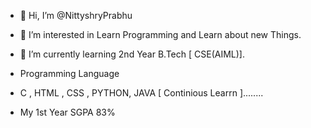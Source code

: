 - 👋 Hi, I’m @NittyshryPrabhu
- 👀 I’m interested in Learn Programming and Learn about new Things.
- 🌱 I’m currently learning 2nd Year B.Tech [ CSE(AIML)].



- Programming Language
- C , HTML , CSS  , PYTHON, JAVA  [ Continious  Learrn ]........

- My 1st Year SGPA  83%



<!---
NittyshryPrabhu/NittyshryPrabhu is a ✨ special ✨ repository because its `README.md` (this file) appears on your GitHub profile.
You can click the Preview link to take a look at your changes.
--->

